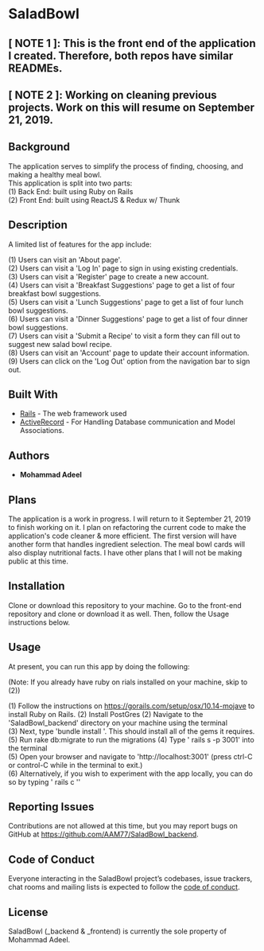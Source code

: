 # SaladBowl

## [ NOTE 1 ]: This is the front end of the application I created. Therefore, both repos have similar READMEs.
## [ NOTE 2 ]: Working on cleaning previous projects. Work on this will resume on September 21, 2019.

## Background
The application serves to simplify the process of finding, choosing, and making a healthy meal bowl.
<br />
This application is split into two parts: <br />
(1) Back End: built using Ruby on Rails <br />
(2) Front End: built using ReactJS & Redux w/ Thunk <br />


## Description

A limited list of features for the app include:

(1) Users can visit an 'About page'.<br />
(2) Users can visit a 'Log In' page to sign in using existing credentials.<br />
(3) Users can visit a 'Register' page to create a new account.<br />
(4) Users can visit a 'Breakfast Suggestions' page to get a list of four breakfast bowl suggestions.<br />
(5) Users can visit a 'Lunch Suggestions' page to get a list of four lunch bowl suggestions.<br />
(6) Users can visit a 'Dinner Suggestions' page to get a list of four dinner bowl suggestions.<br />
(7) Users can visit a 'Submit a Recipe' to visit a form they can fill out to suggest new salad bowl recipe.<br />
(8) Users can visit an 'Account' page to update their account information.<br />
(9) Users can click on the 'Log Out' option from the navigation bar to sign out.<br />

## Built With

* [Rails](https://guides.rubyonrails.org/) - The web framework used
* [ActiveRecord](https://guides.rubyonrails.org/active_record_basics.html) - For Handling Database communication and Model Associations.


## Authors

* **Mohammad Adeel**

## Plans

The application is a work in progress. I will return to it September 21, 2019 to finish working on it. I plan on refactoring the current code to make the application's code cleaner & more efficient. The first version will have another form that handles ingredient selection. The meal bowl cards will also display nutritional facts. I have other plans that I will not be making public at this time.

## Installation

Clone or download this repository to your machine. Go to the front-end repository and clone or download it as well. Then, follow the Usage instructions below.





## Usage

At present, you can run this app by doing the following:

(Note: If you already have ruby on rials installed on your machine, skip to (2))

(1) Follow the instructions on https://gorails.com/setup/osx/10.14-mojave to install Ruby on Rails.
(2) Install PostGres
(2) Navigate to the 'SaladBowl_backend' directory on your machine using the terminal<br />
(3) Next, type 'bundle install '. This should install all of the gems it requires.<br />
(5) Run rake db:migrate to run the migrations
(4) Type ' rails s -p 3001' into the terminal<br />
(5) Open your browser and navigate to 'http://localhost:3001' (press ctrl-C or control-C while in the terminal to exit.)<br />
(6) Alternatively, if you wish to experiment with the app locally, you can do so by typing ' rails c ''<br />


## Reporting Issues

Contributions are not allowed at this time, but you may report bugs on GitHub at https://github.com/AAM77/SaladBowl_backend.

## Code of Conduct

Everyone interacting in the SaladBowl project’s codebases, issue trackers, chat rooms and mailing lists is expected to follow the [code of conduct](https://github.com/AAM77/SaladBowl_backend/blob/master/CODE_OF_CONDUCT.md).

## License
SaladBowl (_backend & _frontend) is currently the sole property of Mohammad Adeel.
